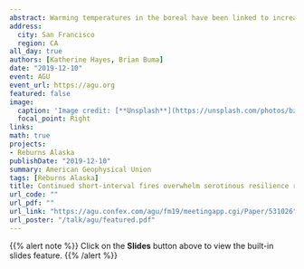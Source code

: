 ```yaml
---
abstract: Warming temperatures in the boreal have been linked to increased frequency and severity of wildfires, and time intervals between fires have decreased from 50-100 years to 10-15 years within the last three decades in some areas. Shortening fire intervals have been shown to drive changes in successional pathways in boreal forests via seedbank limitation, but the role of variability in topography in promoting successional divergence remains unclear. While postfire succession in upland boreal black spruce forests is well understood, the effect of varying topography on the impact of multiple short-interval fires remains unclear. To investigate how landscape variability alters postfire successional trajectories under shortening fire intervals, we established plots across a mosaic of fire histories (1-3 fires in 70 years) in two sites in Interior Alaska with differing hydrology. We compared regeneration of conifers, deciduous trees and shrubs, and graminoids as well as soil carbon and nitrogen across unburned controls and stands experiencing one, two or three fires in 15-year intervals in an upland site (drier) and a lowland site (wetter). All stands were originally dominated by black spruce (Picea mariana), and at both sites, black spruce regeneration was significantly lower following three fires, compared to unburned stands and stands burned once. In the wetter lowland site, less organic soil was consumed by fire and presence of black spruce persisted until two fires, indicating local topography may initially drive successional divergence via differences in substrate consumption. Deciduous regeneration differed between two sites after three fires, with paper birch (Betula neoalaskana) dominating in upland sites and willow (Salix spp.) and aspen (Populus tremuloides) in lowlands. Results of this study offer strong empirical evidence of the divergence of boreal successional trajectories from previous historic norms and indicate the importance of examining the role of spatial heterogeneity on the impact of multiple disturbances.
address:
  city: San Francisco
  region: CA
all_day: true
authors: [Katherine Hayes, Brian Buma]
date: "2019-12-10"
event: AGU
event_url: https://agu.org
featured: false
image:
  caption: 'Image credit: [**Unsplash**](https://unsplash.com/photos/bzdhc5b3Bxs)'
  focal_point: Right
links:
math: true
projects:
- Reburns Alaska
publishDate: "2019-12-10"
summary: American Geophysical Union
tags: [Reburns Alaska]
title: Continued short-interval fires overwhelm serotinous resilience regardless of topographic variation
url_code: ""
url_pdf: ""
url_link: "https://agu.confex.com/agu/fm19/meetingapp.cgi/Paper/531026"
url_poster: "/talk/agu/featured.pdf"
---
```


{{% alert note %}}
Click on the **Slides** button above to view the built-in slides feature.
{{% /alert %}}


